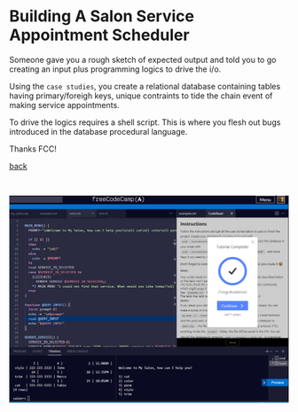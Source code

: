 # Building A Salon Service Appointment Scheduler

Someone gave you a rough sketch of expected output and told you to go creating an input plus programming logics to drive the i/o.

Using the `case studies`, you create a relational database containing tables having primary/foreigh keys, unique contraints to tide the chain event of making service appointments.

To drive the logics requires a shell script.  This is where you flesh out bugs introduced in the database procedural language.

Thanks FCC!


[back](https://github.com/hurricanemark/relational_database#salon-appointment-scheduler)

<br>

![snapshot](../Snapthots/SalonServiceScheduler.PNG)
